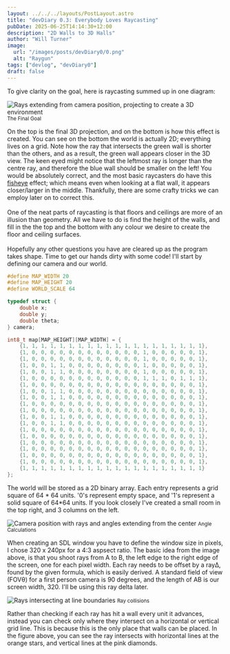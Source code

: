 ```yaml
---
layout: ../../../layouts/PostLayout.astro
title: "devDiary 0.3: Everybody Loves Raycasting"
pubDate: 2025-06-25T14:14:30+12:00
description: "2D Walls to 3D Halls"
author: "Will Turner"
image:
  url: "/images/posts/devDiary0/0.png"
  alt: "Raygun"
tags: ["devlog", "devDiary0"]
draft: false
---
```

To give clarity on the goal, here is raycasting summed up in one diagram:
<div class="flex flex-col items-center my-4">
  <img src="/images/posts/devDiary0/0.3/projection.png" alt="Rays extending from camera position, projecting to create a 3D environment" class="w-1/2 h-auto" />
  <small class="block text-center">The Final Goal</small>
</div>

On the top is the final 3D projection, and on the bottom is how this effect is created. You can see on the bottom the world is actually 2D; everything lives on a grid. Note how the ray that intersects the green wall is shorter than the others, and as a result, the green wall appears closer in the 3D view. The keen eyed might notice that the leftmost ray is longer than the centre ray, and therefore the blue wall should be smaller on the left! You would be absolutely correct, and the most basic raycasters do have this [fisheye](https://gamedev.stackexchange.com/questions/97574/how-can-i-fix-the-fisheye-distortion-in-my-raycast-renderer) effect; which means even when looking at a flat wall, it appears closer/larger in the middle. Thankfully, there are some crafty tricks we can employ later on to correct this.
<br/>
<br/>
One of the neat parts of raycasting is that floors and ceilings are more of an illusion than geometry. All we have to do is find the height of the walls, and fill in the the top and the bottom with any colour we desire to create the floor and ceiling surfaces.
<br/>
<br/>
Hopefully any other questions you have are cleared up as the program takes shape. Time to get our hands dirty with some code! I'll start by defining our camera and our world.
```c
#define MAP_WIDTH 20
#define MAP_HEIGHT 20
#define WORLD_SCALE 64

typedef struct {
    double x;
    double y;
    double theta;
} camera;

int8_t map[MAP_HEIGHT][MAP_WIDTH] = {
    {1, 1, 1, 1, 1, 1, 1, 1, 1, 1, 1, 1, 1, 1, 1, 1, 1, 1, 1, 1},
    {1, 0, 0, 0, 0, 0, 0, 0, 0, 0, 0, 0, 0, 1, 0, 0, 0, 0, 0, 1},
    {1, 0, 0, 0, 0, 0, 0, 0, 0, 0, 0, 0, 0, 1, 0, 0, 0, 0, 0, 1},
    {1, 0, 0, 1, 1, 0, 0, 0, 0, 0, 0, 0, 0, 1, 0, 0, 0, 0, 0, 1},
    {1, 0, 0, 1, 1, 0, 0, 0, 0, 0, 0, 0, 0, 1, 0, 0, 0, 0, 0, 1},
    {1, 0, 0, 0, 0, 0, 0, 0, 0, 0, 0, 0, 0, 1, 1, 1, 0, 1, 1, 1},
    {1, 0, 0, 0, 0, 0, 0, 0, 0, 0, 0, 0, 0, 0, 0, 0, 0, 0, 0, 1},
    {1, 0, 0, 1, 1, 0, 0, 0, 0, 0, 0, 0, 0, 0, 0, 0, 0, 0, 0, 1},
    {1, 0, 0, 1, 1, 0, 0, 0, 0, 0, 0, 0, 0, 0, 0, 0, 0, 0, 0, 1},
    {1, 0, 0, 0, 0, 0, 0, 0, 0, 0, 0, 0, 0, 0, 0, 0, 0, 0, 0, 1},
    {1, 0, 0, 0, 0, 0, 0, 0, 0, 0, 0, 0, 0, 0, 0, 0, 0, 0, 0, 1},
    {1, 0, 0, 1, 1, 0, 0, 0, 0, 0, 0, 0, 0, 0, 0, 0, 0, 0, 0, 1},
    {1, 0, 0, 1, 1, 0, 0, 0, 0, 0, 0, 0, 0, 0, 0, 0, 0, 0, 0, 1},
    {1, 0, 0, 0, 0, 0, 0, 0, 0, 0, 0, 0, 0, 0, 0, 0, 0, 0, 0, 1},
    {1, 0, 0, 0, 0, 0, 0, 0, 0, 0, 0, 0, 0, 0, 0, 0, 0, 0, 0, 1},
    {1, 0, 0, 0, 0, 0, 0, 0, 0, 0, 0, 0, 0, 0, 0, 0, 0, 0, 0, 1},
    {1, 0, 0, 0, 0, 0, 0, 0, 0, 0, 0, 0, 0, 0, 0, 0, 0, 0, 0, 1},
    {1, 0, 0, 0, 0, 0, 0, 0, 0, 0, 0, 0, 0, 0, 0, 0, 0, 0, 0, 1},
    {1, 0, 0, 0, 0, 0, 0, 0, 0, 0, 0, 0, 0, 0, 0, 0, 0, 0, 0, 1},
    {1, 1, 1, 1, 1, 1, 1, 1, 1, 1, 1, 1, 1, 1, 1, 1, 1, 1, 1, 1}
};
```
The world will be stored as a 2D binary array. Each entry represents a grid square of 64 * 64 units. '0's represent empty space, and '1's represent a solid square of 64*64 units. If you look closely I've created a small room in the top right, and 3 columns on the left.
<div class="flex flex-col items-center my-4">
  <img src="/images/posts/devDiary0/0.3/angles.png" alt="Camera position with rays and angles extending from the center" class="w-1/2 h-auto" />
  <small class="block text-center">Angle Calculations</small>
</div>

When creating an SDL window you have to define the window size in pixels, I chose 320 x 240px for a 4:3 aspsect ratio.
The basic idea from the image above, is that you shoot rays from A to B, the left edge to the right edge of the screen, one for each pixel width. Each ray needs to be offset by a rayΔ, found by the given formula, which is easily derived. A standard field of view (FOVθ) for a first person camera is 90 degrees, and the length of AB is our screen width, 320. I'll be using this ray delta later.
<div class="flex flex-col items-center my-4">
  <img src="/images/posts/devDiary0/0.3/collisions.png" alt="Rays intersecting at line boundaries" class="w-1/2 h-auto" />
  <small class="block text-center">Ray collisions</small>
</div>

Rather than checking if each ray has hit a wall every unit it advances, instead you can check only where they intersect on a horizontal or vertical grid line. This is because this is the only place that walls can be placed. In the figure above, you can see the ray intersects with horizontal lines at the orange stars, and vertical lines at the pink diamonds.
